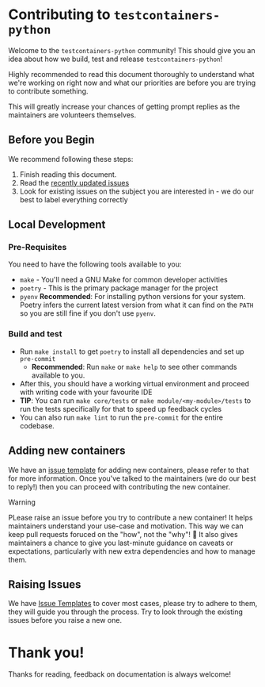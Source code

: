 # Contributing to `testcontainers-python`

Welcome to the `testcontainers-python` community!
This should give you an idea about how we build, test and release `testcontainers-python`!

Highly recommended to read this document thoroughly to understand what we're working on right now
and what our priorities are before you are trying to contribute something.

This will greatly increase your chances of getting prompt replies as the maintainers are volunteers themselves.

## Before you Begin

We recommend following these steps:

1. Finish reading this document.
2. Read the [recently updated issues][1]
3. Look for existing issues on the subject you are interested in - we do our best to label everything correctly


## Local Development

### Pre-Requisites

You need to have the following tools available to you:
- `make` - You'll need a GNU Make for common developer activities
- `poetry` - This is the primary package manager for the project
- `pyenv` **Recommended**: For installing python versions for your system.
  Poetry infers the current latest version from what it can find on the `PATH` so you are still fine if you don't use `pyenv`.

### Build and test


- Run `make install` to get `poetry` to install all dependencies and set up `pre-commit`
  - **Recommended**: Run `make` or `make help` to see other commands available to you.
- After this, you should have a working virtual environment and proceed with writing code with your favourite IDE
- **TIP**: You can run `make core/tests` or `make module/<my-module>/tests` to run the tests specifically for that to speed up feedback cycles
- You can also run `make lint` to run the `pre-commit` for the entire codebase.


## Adding new containers

We have an [issue template](.github/ISSUE_TEMPLATE/new-container.md) for adding new containers, please refer to that for more information.
Once you've talked to the maintainers (we do our best to reply!) then you can proceed with contributing the new container.

> [!WARNING]
> PLease raise an issue before you try to contribute a new container! It helps maintainers understand your use-case and motivation.
> This way we can keep pull requests foruced on the "how", not the "why"! :pray:
> It also gives maintainers a chance to give you last-minute guidance on caveats or expectations, particularly with
> new extra dependencies and how to manage them.


## Raising Issues

We have [Issue Templates][2] to cover most cases, please try to adhere to them, they will guide you through the process.
Try to look through the existing issues before you raise a new one.


# Thank you!

Thanks for reading, feedback on documentation is always welcome!

[1]: https://github.com/testcontainers/testcontainers-python/issues?q=is%3Aissue+is%3Aopen+sort%3Aupdated-desc "Recently Updated Issues showing you what we're focusing on"
[2]: https://github.com/testcontainers/testcontainers-python/issues/new/choose "List of current issue templates, please use them"
